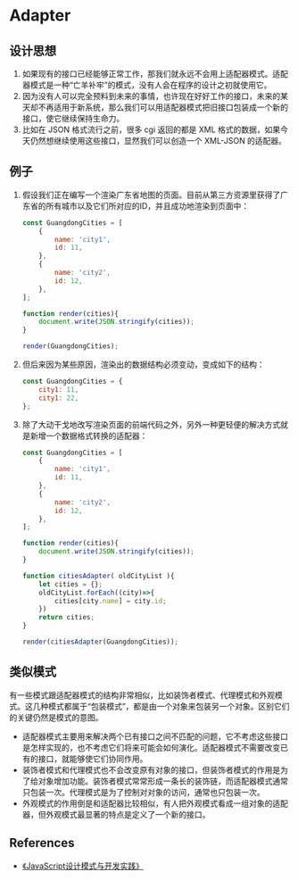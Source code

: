 # Adapter


## 设计思想
1. 如果现有的接口已经能够正常工作，那我们就永远不会用上适配器模式。适配器模式是一种“亡羊补牢”的模式，没有人会在程序的设计之初就使用它。
2. 因为没有人可以完全预料到未来的事情，也许现在好好工作的接口，未来的某天却不再适用于新系统，那么我们可以用适配器模式把旧接口包装成一个新的接口，使它继续保持生命力。
3. 比如在 JSON 格式流行之前，很多 cgi 返回的都是 XML 格式的数据，如果今天仍然想继续使用这些接口，显然我们可以创造一个 XML-JSON 的适配器。


## 例子
1. 假设我们正在编写一个渲染广东省地图的页面。目前从第三方资源里获得了广东省的所有城市以及它们所对应的ID，并且成功地渲染到页面中：
    ```js
    const GuangdongCities = [
        {
            name: 'city1',
            id: 11,
        },
        {
            name: 'city2',
            id: 12,
        },
    ];

    function render(cities){
        document.write(JSON.stringify(cities));
    }

    render(GuangdongCities);
    ```
2. 但后来因为某些原因，渲染出的数据结构必须变动，变成如下的结构：
    ```js
    const GuangdongCities = {
        city1: 11,
        city1: 22,
    };
    ```
3. 除了大动干戈地改写渲染页面的前端代码之外，另外一种更轻便的解决方式就是新增一个数据格式转换的适配器：
    ```js
    const GuangdongCities = [
        {
            name: 'city1',
            id: 11,
        },
        {
            name: 'city2',
            id: 12,
        },
    ];

    function render(cities){
        document.write(JSON.stringify(cities));
    }

    function citiesAdapter( oldCityList ){
        let cities = {};
        oldCityList.forEach((city)=>{
            cities[city.name] = city.id;
        })
        return cities;
    }

    render(citiesAdapter(GuangdongCities));
    ```


## 类似模式
有一些模式跟适配器模式的结构非常相似，比如装饰者模式、代理模式和外观模式。这几种模式都属于“包装模式”，都是由一个对象来包装另一个对象。区别它们的关键仍然是模式的意图。

* 适配器模式主要用来解决两个已有接口之间不匹配的问题，它不考虑这些接口是怎样实现的，也不考虑它们将来可能会如何演化。适配器模式不需要改变已有的接口，就能够使它们协同作用。
* 装饰者模式和代理模式也不会改变原有对象的接口，但装饰者模式的作用是为了给对象增加功能。装饰者模式常常形成一条长的装饰链，而适配器模式通常只包装一次。代理模式是为了控制对对象的访问，通常也只包装一次。
* 外观模式的作用倒是和适配器比较相似，有人把外观模式看成一组对象的适配器，但外观模式最显著的特点是定义了一个新的接口。


## References
* [《JavaScript设计模式与开发实践》](https://book.douban.com/subject/26382780/)

